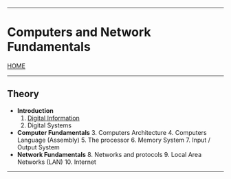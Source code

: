 
---
# Computers and Network Fundamentals

[HOME](/README.md)

---
## Theory

- **Introduction**
	1. [Digital Information](data/01_digital_info.md)
	2. Digital Systems
- **Computer Fundamentals**
	3. Computers Architecture
	4. Computers Language (Assembly)
	5. The processor
	6. Memory System
	7. Input / Output System
-  **Network Fundamentals**
	8. Networks and protocols
	9. Local Area Networks (LAN)
	10. Internet

---